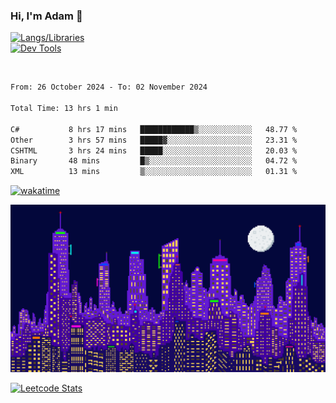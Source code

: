 ### Hi, I'm Adam 👋

[![Langs/Libraries](https://skillicons.dev/icons?i=cs,dotnet,js,css,html,sass,ts,jquery,bootstrap)](https://skillicons.dev)
<br/>
[![Dev Tools](https://skillicons.dev/icons?i=git,github,githubactions,visualstudio)](https://skillicons.dev)

<br/>

<!--START_SECTION:waka-->

```txt
From: 26 October 2024 - To: 02 November 2024

Total Time: 13 hrs 1 min

C#           8 hrs 17 mins   ████████████▒░░░░░░░░░░░░   48.77 %
Other        3 hrs 57 mins   █████▓░░░░░░░░░░░░░░░░░░░   23.31 %
CSHTML       3 hrs 24 mins   █████░░░░░░░░░░░░░░░░░░░░   20.03 %
Binary       48 mins         █▒░░░░░░░░░░░░░░░░░░░░░░░   04.72 %
XML          13 mins         ▒░░░░░░░░░░░░░░░░░░░░░░░░   01.31 %
```

<!--END_SECTION:waka-->

[![wakatime](https://wakatime.com/badge/user/2234bda2-efd3-47c5-8724-79108edfe9aa.svg)](https://wakatime.com/@2234bda2-efd3-47c5-8724-79108edfe9aa)

![Pixelated city at night](./media/city.gif)

[![Leetcode Stats](https://leetcard.jacoblin.cool/cadamsmith?theme=nord)](https://leetcode.com/cadamsmith)

